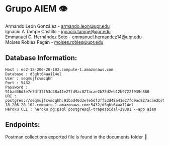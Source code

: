 # Grupo AIEM 👁
Armando León González - armando.leon@upr.edu<br>
Ignacio A Tampe Castillo - ignacio.tampe@upr.edu<br>
Emmanuel C. Hernández Soto - emmanuel.hernandez14@upr.edu<br>
Moises Robles Pagán - moises.robles@upr.edu<br>


## Database Information:
```
Host : ec2-18-206-20-102.compute-1.amazonaws.com
Database : d5gkt64aa114el
User : seqmujfcvmcqhh
Port : 5432
Password : 91bad46d3e7e5df3ff53d48a41e27fd9ac827acae2b75d2eb12b9722f939e860
URI : postgres://seqmujfcvmcqhh:91bad46d3e7e5df3ff53d48a41e27fd9ac827acae2b75d2eb12b9722f939e860@ec2-18-206-20-102.compute-1.amazonaws.com:5432/d5gkt64aa114el
Heroku CLI : heroku pg:psql postgresql-trapezoidal-29381 --app aiem
```

## Endpoints:
Postman collections exported file is found in the documents folder 📁
